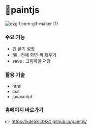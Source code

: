 # 🎨paintjs

![ezgif com-gif-maker (1)](https://user-images.githubusercontent.com/76463057/119775491-a1c5d680-befe-11eb-8124-4e79b3e2bb26.gif)

### 주요 기능
- 펜 굵기 설정 
- fill : 전체 화면 색 채우기
- save : 그림파일 저장

### 활용 기술
- html
- css
- javascript


### 홈페이지 바로가기
👉 https://kde5813930.github.io/paintjs/
